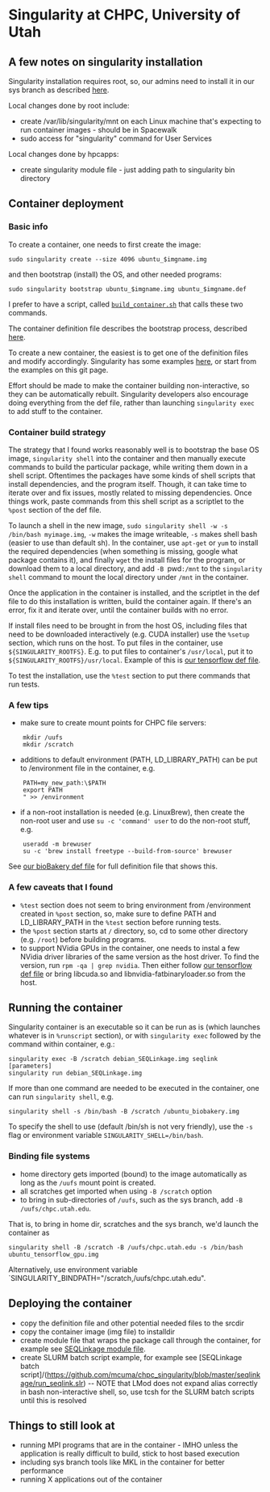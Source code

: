 # Singularity at CHPC, University of Utah

## A few notes on singularity installation

Singularity installation requires root, so, our admins need to install it in our sys branch as described [here](http://singularity.lbl.gov/docs-quick-start-installation).

Local changes done by root include:
- create /var/lib/singularity/mnt on each Linux machine that's expecting to run container images - should be in Spacewalk
- sudo access for "singularity" command for User Services

Local changes done by hpcapps:
- create singularity module file - just adding path to singularity bin directory

## Container deployment 

### Basic info

To create a container, one needs to first create the image:
```
sudo singularity create --size 4096 ubuntu_$imgname.img
```
and then bootstrap (install) the OS, and other needed programs:
```
sudo singularity bootstrap ubuntu_$imgname.img ubuntu_$imgname.def
```
I prefer to have a script, called [`build_container.sh`](https://github.com/mcuma/chpc_singularity/blob/master/seqlinkage/build_container.sh) that calls these two commands.

The container definition file describes the bootstrap process, described [here](http://singularity.lbl.gov/bootstrap-image). 

To create a new container, the easiest is to get one of the definition files and modify accordingly. Singularity has some examples [here](https://github.com/singularityware/singularity/tree/master/examples), or start from the examples on this git page.

Effort should be made to make the container building non-interactive, so they can be automatically rebuilt. Singularity developers also encourage doing everything from the def file, rather than launching `singularity exec` to add stuff to the container. 

### Container build strategy
The strategy that I found works reasonably well is to bootstrap the base OS image, `singularity shell` into the container and then manually execute commands to build the particular package, while writing them down in a shell script. Oftentimes the packages have some kinds of shell scripts that install dependencies, and the program itself. Though, it can take time to iterate over and fix issues, mostly related to missing dependencies. Once things work, paste commands from this shell script as a scriptlet to the `%post` section of the def file. 

To launch a shell in the new image, `sudo singularity shell -w -s /bin/bash myimage.img`, `-w` makes the image writeable, `-s` makes shell bash (easier to use than default sh). In the container, use `apt-get` or `yum` to install the required dependencies (when something is missing, google what package contains it), and finally `wget` the install files for the program, or download them to a local directory, and add `-B `pwd`:/mnt` to the `singularity shell` command to mount the local directory under `/mnt` in the container.

Once the application in the container is installed, and the scriptlet in the def file to do this installation is written, build the container again. If there's an error, fix it and iterate over, until the container builds with no error.

If install files need to be brought in from the host OS, including files that need to be downloaded interactively (e.g. CUDA installer) use the `%setup` section, which runs on the host. To put files in the container, use `${SINGULARITY_ROOTFS}`. E.g. to put files to container's `/usr/local`, put it to `${SINGULARITY_ROOTFS}/usr/local`. Example of this is [our tensorflow def file](https://github.com/mcuma/chpc_singularity/blob/master/tensorflow/ubuntu16-tensorflow-1.0.1-gpu.def).

To test the installation, use the `%test` section to put there commands that run tests.

### A few tips
- make sure to create mount points for CHPC file servers:
```
    mkdir /uufs
    mkdir /scratch
```
- additions to default environment (PATH, LD_LIBRARY_PATH) can be put to /environment file in the container, e.g.
``` echo "
    PATH=my_new_path:\$PATH
    export PATH
    " >> /environment
```
- if a non-root installation is needed (e.g. LinuxBrew), then create the non-root user and use `su -c 'command' user` to do the non-root stuff, e.g.
```
    useradd -m brewuser
    su -c 'brew install freetype --build-from-source' brewuser
```
See [our bioBakery def file]() for full definition file that shows this.


### A few caveats that I found
- `%test` section does not seem to bring environment from /environment created in `%post` section, so, make sure to define PATH and LD_LIBRARY_PATH in the `%test` section before running tests.
- the `%post` section starts at `/` directory, so, cd to some other directory (e.g. `/root`) before building programs.
- to support NVidia GPUs in the container, one needs to instal a few NVidia driver libraries of the same version as the host driver. To find the version, run `rpm -qa | grep nvidia`. Then either follow [our tensorflow def file](https://github.com/mcuma/chpc_singularity/blob/master/tensorflow/ubuntu16-tensorflow-1.0.1-gpu.def) or bring libcuda.so and libnvidia-fatbinaryloader.so from the host.

## Running the container

Singularity container is an executable so it can be run as is (which launches whatever is in `%runscript` section), or with `singularity exec` followed by the command within container, e.g.:
```
singularity exec -B /scratch debian_SEQLinkage.img seqlink [parameters]
singularity run debian_SEQLinkage.img
```
If more than one command are needed to be executed in the container, one can run `singularity shell`, e.g.
```
singularity shell -s /bin/bash -B /scratch /ubuntu_biobakery.img
```
To specify the shell to use (default /bin/sh is not very friendly), use the `-s` flag or environment variable `SINGULARITY_SHELL=/bin/bash`.

### Binding file systems

- home directory gets imported (bound) to the image automatically as long as the `/uufs` mount point is created.
- all scratches get imported when using `-B /scratch` option
- to bring in sub-directories of `/uufs`, such as the sys branch, add `-B /uufs/chpc.utah.edu`.

That is, to bring in home dir, scratches and the sys branch, we'd launch the container as
```
singularity shell -B /scratch -B /uufs/chpc.utah.edu -s /bin/bash ubuntu_tensorflow_gpu.img
```
Alternatively, use environment variable `SINGULARITY_BINDPATH="/scratch,/uufs/chpc.utah.edu".

## Deploying the container

- copy the definition file and other potential needed files to the srcdir 
- copy the container image (img file) to installdir
- create module file that wraps the package call through the container, for example see [SEQLinkage module file](https://github.com/mcuma/chpc_singularity/blob/master/seqlinkage/1.0.0.lua).
- create SLURM batch script example, for example see [SEQLinkage batch script]/(https://github.com/mcuma/chpc_singularity/blob/master/seqlinkage/run_seqlink.slr)
-- NOTE that LMod does not expand alias correctly in bash non-interactive shell, so, use tcsh for the SLURM batch scripts until this is resolved


## Things to still look at

- running MPI programs that are in the container - IMHO unless the application is really difficult to build, stick to host based execution
- including sys branch tools like MKL in the container for better performance
- running X applications out of the container
